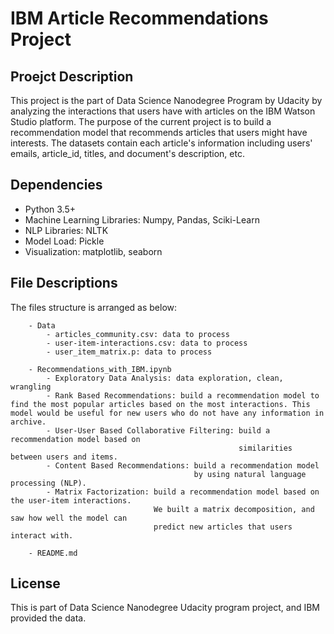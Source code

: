 # IBM Article Recommendations Project

## Proejct Description
This project is the part of Data Science Nanodegree Program by Udacity by analyzing the interactions that users have with articles on the IBM Watson Studio platform. The purpose of the current project is to build a recommendation model that recommends articles that users might have interests. The datasets contain each article's information including users' emails, article_id, titles, and document's description, etc. 


## Dependencies
- Python 3.5+
- Machine Learning Libraries: Numpy, Pandas, Sciki-Learn
- NLP Libraries: NLTK 
- Model Load: Pickle
- Visualization: matplotlib, seaborn


## File Descriptions
The files structure is arranged as below:

        - Data
            - articles_community.csv: data to process
            - user-item-interactions.csv: data to process
            - user_item_matrix.p: data to process
        
        - Recommendations_with_IBM.ipynb
            - Exploratory Data Analysis: data exploration, clean, wrangling
            - Rank Based Recommendations: build a recommendation model to find the most popular articles based on the most interactions. This model would be useful for new users who do not have any information in archive. 
            - User-User Based Collaborative Filtering: build a recommendation model based on 
                                                       similarities between users and items. 
            - Content Based Recommendations: build a recommendation model 
                                             by using natural language processing (NLP).
            - Matrix Factorization: build a recommendation model based on the user-item interactions. 
                                    We built a matrix decomposition, and saw how well the model can 
                                    predict new articles that users interact with. 
            
        - README.md




## License
This is part of Data Science Nanodegree Udacity program project, and IBM provided the data. 